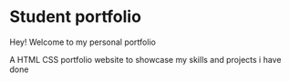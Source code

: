 # Student portfolio

Hey! Welcome to my personal portfolio

A HTML CSS portfolio website to showcase my skills and projects i have done
